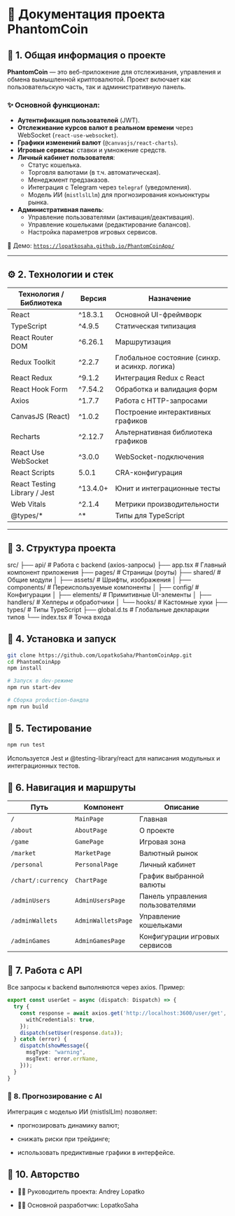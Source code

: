 # 📘 Документация проекта PhantomCoin

## 🔧 1. Общая информация о проекте

**PhantomCoin** — это веб-приложение для отслеживания, управления и обмена вымышленной криптовалютой. Проект включает как пользовательскую часть, так и административную панель.

### ✨ Основной функционал:

- **Аутентификация пользователей** (JWT).
- **Отслеживание курсов валют в реальном времени** через WebSocket (`react-use-websocket`).
- **Графики изменений валют** (`@canvasjs/react-charts`).
- **Игровые сервисы**: ставки и умножение средств.
- **Личный кабинет пользователя**:
  - Статус кошелька.
  - Торговля валютами (в т.ч. автоматическая).
  - Менеджмент предзаказов.
  - Интеграция с Telegram через `telegraf` (уведомления).
  - Модель ИИ (`mistlslLlm`) для прогнозирования конъюнктуры рынка.
- **Административная панель**:
  - Управление пользователями (активация/деактивация).
  - Управление кошельками (редактирование балансов).
  - Настройка параметров игровых сервисов.

📍 Демо: [`https://lopatkosaha.github.io/PhantomCoinApp/`](https://lopatkosaha.github.io/PhantomCoinApp/)

---

## ⚙️ 2. Технологии и стек

| Технология / Библиотека       | Версия     | Назначение                                               |
|------------------------------|------------|-----------------------------------------------------------|
| React                        | ^18.3.1    | Основной UI-фреймворк                                     |
| TypeScript                   | ^4.9.5     | Статическая типизация                                     |
| React Router DOM             | ^6.26.1    | Маршрутизация                                             |
| Redux Toolkit                | ^2.2.7     | Глобальное состояние (синхр. и асинхр. логика)           |
| React Redux                  | ^9.1.2     | Интеграция Redux с React                                  |
| React Hook Form              | ^7.54.2    | Обработка и валидация форм                                |
| Axios                        | ^1.7.7     | Работа с HTTP-запросами                                   |
| CanvasJS (React)             | ^1.0.2     | Построение интерактивных графиков                         |
| Recharts                     | ^2.12.7    | Альтернативная библиотека графиков                        |
| React Use WebSocket          | ^3.0.0     | WebSocket-подключения                                     |
| React Scripts                | 5.0.1      | CRA-конфигурация                                          |
| React Testing Library / Jest| ^13.4.0+   | Юнит и интеграционные тесты                               |
| Web Vitals                   | ^2.1.4     | Метрики производительности                                |
| @types/*                     | ^*         | Типы для TypeScript                                       |

---

## 🧱 3. Структура проекта

src/
├── api/ # Работа с backend (axios-запросы)
├── app.tsx # Главный компонент приложения
├── pages/ # Страницы (роуты)
├── shared/ # Общие модули
│ ├── assets/ # Шрифты, изображения
│ ├── components/ # Переиспользуемые компоненты
│ ├── config/ # Конфигурации
│ ├── elements/ # Примитивные UI-элементы
│ ├── handlers/ # Хелперы и обработчики
│ └── hooks/ # Кастомные хуки
├── types/ # Типы TypeScript
├── global.d.ts # Глобальные декларации типов
└── index.tsx # Точка входа

## 🚀 4. Установка и запуск

```bash
git clone https://github.com/LopatkoSaha/PhantomCoinApp.git
cd PhantomCoinApp
npm install

# Запуск в dev-режиме
npm run start-dev

# Сборка production-бандла
npm run build
```
## 🧪 5. Тестирование

```bash
npm run test
```
Используется Jest и @testing-library/react для написания модульных и интеграционных тестов.

## 🧭 6. Навигация и маршруты

| Путь               | Компонент          | Описание                         |
| ------------------ | ------------------ | -------------------------------- |
| `/`                | `MainPage`         | Главная                          |
| `/about`           | `AboutPage`        | О проекте                        |
| `/game`            | `GamePage`         | Игровая зона                     |
| `/market`          | `MarketPage`       | Валютный рынок                   |
| `/personal`        | `PersonalPage`     | Личный кабинет                   |
| `/chart/:currency` | `ChartPage`        | График выбранной валюты          |
| `/adminUsers`      | `AdminUsersPage`   | Панель управления пользователями |
| `/adminWallets`    | `AdminWalletsPage` | Управление кошельками            |
| `/adminGames`      | `AdminGamesPage`   | Конфигурации игровых сервисов    |

## 🔐 7. Работа с API

Все запросы к backend выполняются через axios. Пример:

```ts
export const userGet = async (dispatch: Dispatch) => {
  try {
    const response = await axios.get('http://localhost:3600/user/get', {
      withCredentials: true,
    });
    dispatch(setUser(response.data));
  } catch (error) {
    dispatch(showMessage({
      msgType: "warning",
      msgText: error.errName,
    }));
  }
}
```

### 🧠 8. Прогнозирование с AI

Интеграция с моделью ИИ (mistlslLlm) позволяет:

* прогнозировать динамику валют;

* снижать риски при трейдинге;

* использовать предиктивные графики в интерфейсе.

## 📄 10. Авторство

* 👨‍💼 Руководитель проекта: Andrey Lopatko

* 👨‍💻 Основной разработчик: LopatkoSaha